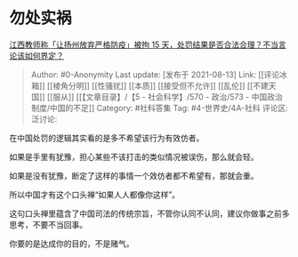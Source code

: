 # 勿处实祸
[江西教师称「让扬州放弃严格防疫」被拘 15 天，处罚结果是否合法合理？不当言论该如何界定？](https://www.zhihu.com/question/479240905/answer/2056698459)

> Author: #0-Anonymity
> Last update: [发布于 2021-08-13]
> Link: [[评论冰箱]] [[棱角分明]] [[性骚扰]] [[本质]] [[接受但不允许]] [[乱伦]] [[不建天国]] [[服从]] [[【文章目录】/【5 - 社会科学】/570 - 政治/573 - 中国政治制度/中国的不足]]
> Category: #社科答集
> Tag: #4-世界史/4A-社科
> 评论区:
> 泛讨论:

在中国处罚的逻辑其实看的是多不希望该行为有效仿者。

如果是手里有犹豫，担心某些不该打击的类似情况被误伤，那么就会轻。

如果是没有犹豫，断定了这样的事情一个效仿者都不希望有，那就会重。

所以中国才有这个口头禅“如果人人都像你这样”。

这句口头禅里蕴含了中国司法的传统宗旨，不管你认同不认同，建议你做事之前多思考，不要不当回事。

你要的是达成你的目的，不是赌气。
